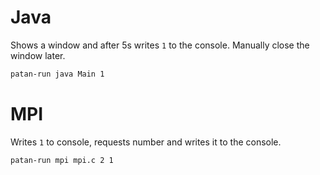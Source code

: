 # Java
Shows a window and after 5s writes `1` to the console. Manually close the window later.
```bash
patan-run java Main 1
```

# MPI
Writes `1` to console, requests number and writes it to the console.
```bash
patan-run mpi mpi.c 2 1
```